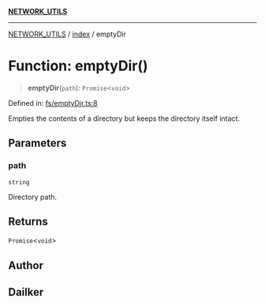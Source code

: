 [**NETWORK_UTILS**](../../README.md)

***

[NETWORK_UTILS](../../README.md) / [index](../README.md) / emptyDir

# Function: emptyDir()

> **emptyDir**(`path`): `Promise`\<`void`\>

Defined in: [fs/emptyDir.ts:8](https://github.com/dailker/everyutil/blob/26e2bb73429918cf0d08899e9efd90b82a42c92e/src/fs/emptyDir.ts#L8)

Empties the contents of a directory but keeps the directory itself intact.

## Parameters

### path

`string`

Directory path.

## Returns

`Promise`\<`void`\>

## Author

## Dailker
